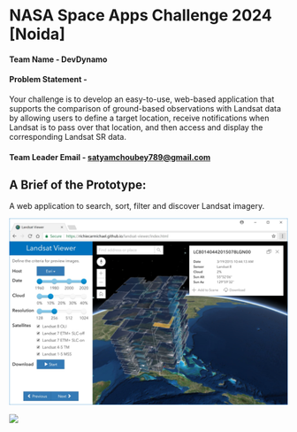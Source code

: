 # NASA Space Apps Challenge 2024 [Noida]

#### Team Name - DevDynamo

#### Problem Statement - 
Your challenge is to develop an easy-to-use, web-based application that supports the comparison of ground-based observations with Landsat data by allowing users to define a target location, receive notifications when Landsat is to pass over that location, and then access and display the corresponding Landsat SR data.

#### Team Leader Email - satyamchoubey789@gmail.com

## A Brief of the Prototype:
A web application to search, sort, filter and discover Landsat imagery.

![](./landsat-viewer.jpg)

![](./landsat-viewer-640.gif)

